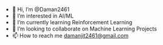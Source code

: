- 👋 Hi, I’m @Daman2461
- 👀 I’m interested in AI/ML
- 🌱 I’m currently learning Reinforcement Learning
- 💞️ I’m looking to collaborate on Machine Learning Projects
- 📫 How to reach me damanjit2461@gmail.com


<!---
Daman2461/Daman2461 is a ✨ special ✨ repository because its `README.md` (this file) appears on your GitHub profile.
You can click the Preview link to take a look at your changes.
--->
